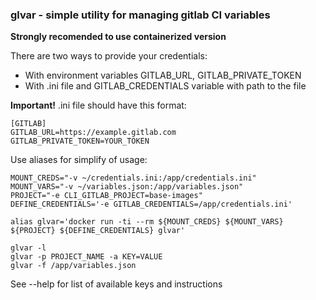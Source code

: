 ### glvar - simple utility for managing gitlab CI variables
**Strongly recomended to use containerized version**

There are two ways to provide your credentials:
* With environment variables GITLAB_URL, GITLAB_PRIVATE_TOKEN
* With .ini file and GITLAB_CREDENTIALS variable with path to the file

**Important!**
.ini file should have this format:

```
[GITLAB]
GITLAB_URL=https://example.gitlab.com
GITLAB_PRIVATE_TOKEN=YOUR_TOKEN
```

Use aliases for simplify of usage:

```
MOUNT_CREDS="-v ~/credentials.ini:/app/credentials.ini"
MOUNT_VARS="-v ~/variables.json:/app/variables.json"
PROJECT="-e CLI_GITLAB_PROJECT=base-images"
DEFINE_CREDENTIALS='-e GITLAB_CREDENTIALS=/app/credentials.ini'

alias glvar='docker run -ti --rm ${MOUNT_CREDS} ${MOUNT_VARS} ${PROJECT} ${DEFINE_CREDENTIALS} glvar'

glvar -l
glvar -p PROJECT_NAME -a KEY=VALUE
glvar -f /app/variables.json
```

See --help for list of available keys and instructions


